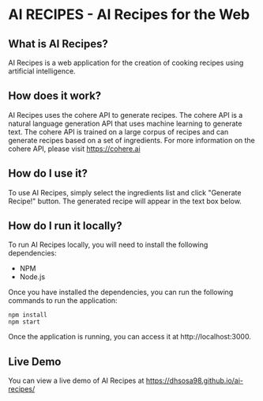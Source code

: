 # AI RECIPES - AI Recipes for the Web

## What is AI Recipes?

AI Recipes is a web application for the creation of cooking recipes using artificial intelligence. 

## How does it work?

AI Recipes uses the cohere API to generate recipes. The cohere API is a natural language generation API that uses machine learning to generate text. The cohere API is trained on a large corpus of recipes and can generate recipes based on a set of ingredients. For more information on the cohere API, please visit https://cohere.ai

## How do I use it?

To use AI Recipes, simply select the ingredients list and click "Generate Recipe!" button. The generated recipe will appear in the text box below.

## How do I run it locally?

To run AI Recipes locally, you will need to install the following dependencies:

* NPM
* Node.js

Once you have installed the dependencies, you can run the following commands to run the application:

```
npm install
npm start
```
Once the application is running, you can access it at http://localhost:3000.


## Live Demo

You can view a live demo of AI Recipes at https://dhsosa98.github.io/ai-recipes/

